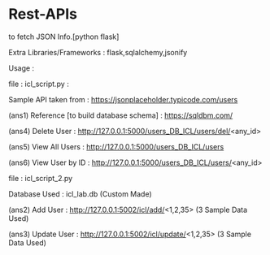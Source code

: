# Rest-APIs

to fetch JSON Info.[python flask]

Extra Libraries/Frameworks : flask,sqlalchemy,jsonify

Usage :

file : icl_script.py :

Sample API taken from : https://jsonplaceholder.typicode.com/users

(ans1) Reference [to build database schema] : https://sqldbm.com/

(ans4) Delete User : http://127.0.0.1:5000/users_DB_ICL/users/del/<any_id>

(ans5) View All Users : http://127.0.0.1:5000/users_DB_ICL/users

(ans6) View User by ID : http://127.0.0.1:5000/users_DB_ICL/users/<any_id>

file : icl_script_2.py

Database Used : icl_lab.db (Custom Made)

(ans2) Add User : http://127.0.0.1:5002/icl/add/<1,2,35> (3 Sample Data Used)

(ans3) Update User : http://127.0.0.1:5002/icl/update/<1,2,35> (3 Sample Data Used)


